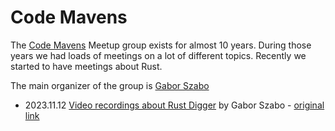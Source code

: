 # Code Mavens

The [Code Mavens](https://www.meetup.com/Code-Mavens/) Meetup group exists for almost 10 years. During those years we had loads of meetings
on a lot of different topics. Recently we started to have meetings about Rust.

The main organizer of the group is [Gabor Szabo](https://szabgab.com/)


* 2023.11.12 [Video recordings about Rust Digger](https://he.code-maven.com/rust-digger-video) by Gabor Szabo - [original link](https://www.meetup.com/code-mavens/events/297064458/)

